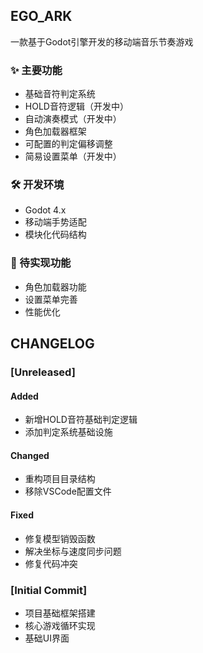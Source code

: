 ## EGO_ARK

一款基于Godot引擎开发的移动端音乐节奏游戏

### ✨ 主要功能
- 基础音符判定系统
- HOLD音符逻辑（开发中）
- 自动演奏模式（开发中）
- 角色加载器框架
- 可配置的判定偏移调整
- 简易设置菜单（开发中）

### 🛠️ 开发环境
- Godot 4.x
- 移动端手势适配
- 模块化代码结构

### 📌 待实现功能
- 角色加载器功能
- 设置菜单完善
- 性能优化

## CHANGELOG

### [Unreleased]
#### Added
- 新增HOLD音符基础判定逻辑
- 添加判定系统基础设施

#### Changed
- 重构项目目录结构
- 移除VSCode配置文件

#### Fixed
- 修复模型销毁函数
- 解决坐标与速度同步问题
- 修复代码冲突

### [Initial Commit]
- 项目基础框架搭建
- 核心游戏循环实现
- 基础UI界面
